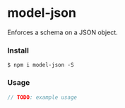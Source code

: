 # model-json
Enforces a schema on a JSON object.

### Install
```
$ npm i model-json -S
```

### Usage
```js
// TODO: example usage
```
